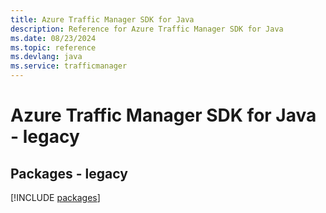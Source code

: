 ```yaml
---
title: Azure Traffic Manager SDK for Java
description: Reference for Azure Traffic Manager SDK for Java
ms.date: 08/23/2024
ms.topic: reference
ms.devlang: java
ms.service: trafficmanager
---
```

# Azure Traffic Manager SDK for Java - legacy
## Packages - legacy
[!INCLUDE [packages](traffic-manager-index.md)]